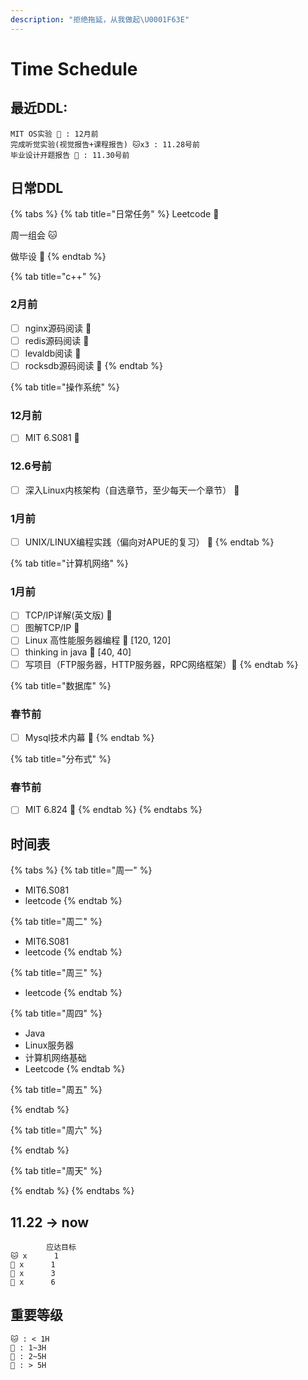 ```yaml
---
description: "拒绝拖延，从我做起\U0001F63E"
---
```


# Time Schedule

## 最近DDL:

```text
MIT OS实验 🦁 : 12月前
完成听觉实验(视觉报告+课程报告) 🐱x3 : 11.28号前
毕业设计开题报告 🐺 : 11.30号前
```

## 日常DDL

{% tabs %}
{% tab title="日常任务" %}
Leetcode 🦊

周一组会 🐱

做毕设 🐺
{% endtab %}

{% tab title="c++" %}
### 2月前

* [ ] nginx源码阅读 🦁
* [ ] redis源码阅读 🦁
* [ ] levaldb阅读 🦁
* [ ] rocksdb源码阅读 🦁
{% endtab %}

{% tab title="操作系统" %}
### 12月前

* [ ] MIT 6.S081 🦁

### 12.6号前

* [ ] 深入Linux内核架构（自选章节，至少每天一个章节） 🦁

### 1月前

* [ ] UNIX/LINUX编程实践（偏向对APUE的复习） 🐺
{% endtab %}

{% tab title="计算机网络" %}
### 1月前

* [ ] TCP/IP详解\(英文版\) 🦁
* [ ] 图解TCP/IP 🐺
* [ ] Linux 高性能服务器编程 🦁 \[120, 120\]
* [ ] thinking in java 🐺 \[40, 40\]
* [ ] 写项目（FTP服务器，HTTP服务器，RPC网络框架）🦁
{% endtab %}

{% tab title="数据库" %}
### 春节前

* [ ] Mysql技术内幕 🐺
{% endtab %}

{% tab title="分布式" %}
### 春节前

* [ ] MIT 6.824 🦁
{% endtab %}
{% endtabs %}

## **时间表**

{% tabs %}
{% tab title="周一" %}
* MIT6.S081
* leetcode
{% endtab %}

{% tab title="周二" %}
* MIT6.S081
* leetcode 
{% endtab %}

{% tab title="周三" %}
* leetcode
{% endtab %}

{% tab title="周四" %}
* Java
* Linux服务器
* 计算机网络基础
* Leetcode
{% endtab %}

{% tab title="周五" %}

{% endtab %}

{% tab title="周六" %}

{% endtab %}

{% tab title="周天" %}

{% endtab %}
{% endtabs %}

## 11.22 -&gt; now

```text
        应达目标  
🐱 x      1       
🦊 x      1       
🐺 x      3       
🦁 x      6
```

## 重要等级

```text
🐱 : < 1H  
🦊 : 1~3H  
🐺 : 2~5H  
🦁 : > 5H
```

